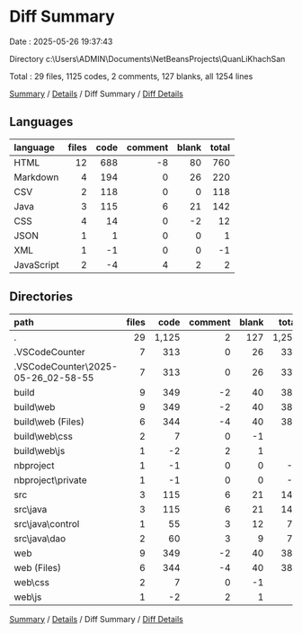 # Diff Summary

Date : 2025-05-26 19:37:43

Directory c:\\Users\\ADMIN\\Documents\\NetBeansProjects\\QuanLiKhachSan

Total : 29 files,  1125 codes, 2 comments, 127 blanks, all 1254 lines

[Summary](results.md) / [Details](details.md) / Diff Summary / [Diff Details](diff-details.md)

## Languages
| language | files | code | comment | blank | total |
| :--- | ---: | ---: | ---: | ---: | ---: |
| HTML | 12 | 688 | -8 | 80 | 760 |
| Markdown | 4 | 194 | 0 | 26 | 220 |
| CSV | 2 | 118 | 0 | 0 | 118 |
| Java | 3 | 115 | 6 | 21 | 142 |
| CSS | 4 | 14 | 0 | -2 | 12 |
| JSON | 1 | 1 | 0 | 0 | 1 |
| XML | 1 | -1 | 0 | 0 | -1 |
| JavaScript | 2 | -4 | 4 | 2 | 2 |

## Directories
| path | files | code | comment | blank | total |
| :--- | ---: | ---: | ---: | ---: | ---: |
| . | 29 | 1,125 | 2 | 127 | 1,254 |
| .VSCodeCounter | 7 | 313 | 0 | 26 | 339 |
| .VSCodeCounter\\2025-05-26_02-58-55 | 7 | 313 | 0 | 26 | 339 |
| build | 9 | 349 | -2 | 40 | 387 |
| build\\web | 9 | 349 | -2 | 40 | 387 |
| build\\web (Files) | 6 | 344 | -4 | 40 | 380 |
| build\\web\\css | 2 | 7 | 0 | -1 | 6 |
| build\\web\\js | 1 | -2 | 2 | 1 | 1 |
| nbproject | 1 | -1 | 0 | 0 | -1 |
| nbproject\\private | 1 | -1 | 0 | 0 | -1 |
| src | 3 | 115 | 6 | 21 | 142 |
| src\\java | 3 | 115 | 6 | 21 | 142 |
| src\\java\\control | 1 | 55 | 3 | 12 | 70 |
| src\\java\\dao | 2 | 60 | 3 | 9 | 72 |
| web | 9 | 349 | -2 | 40 | 387 |
| web (Files) | 6 | 344 | -4 | 40 | 380 |
| web\\css | 2 | 7 | 0 | -1 | 6 |
| web\\js | 1 | -2 | 2 | 1 | 1 |

[Summary](results.md) / [Details](details.md) / Diff Summary / [Diff Details](diff-details.md)